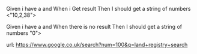 Given i have a <url> and <keywords>
When i Get result
Then I should get a string of numbers <"10,2,38">

Given i have a <url> and <keywords>
When there is no result
Then I should get a string of numbers "0">

url: https://www.google.co.uk/search?num=100&q=land+registry+search